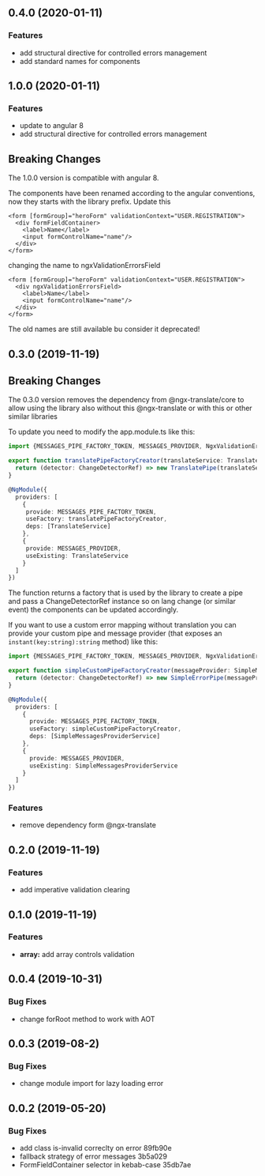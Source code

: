 ## 0.4.0 (2020-01-11)

### Features

* add structural directive for controlled errors management
* add standard names for components

## 1.0.0 (2020-01-11)

### Features

* update to angular 8
* add structural directive for controlled errors management

## Breaking Changes
The 1.0.0 version is compatible with angular 8.

The components have been renamed according to the angular conventions, now they starts with the library prefix.
Update this
```angular2html
<form [formGroup]="heroForm" validationContext="USER.REGISTRATION">
  <div formFieldContainer>
    <label>Name</label>
    <input formControlName="name"/>
  </div>
</form>
```
changing the name to ngxValidationErrorsField

```angular2html
<form [formGroup]="heroForm" validationContext="USER.REGISTRATION">
  <div ngxValidationErrorsField>
    <label>Name</label>
    <input formControlName="name"/>
  </div>
</form>
```

The old names are still available bu consider it deprecated!

## 0.3.0 (2019-11-19)

## Breaking Changes
The 0.3.0 version removes the dependency from @ngx-translate/core to allow using the library
also without this @ngx-translate or with this or other similar libraries

To update you need to modify the app.module.ts like this:
```typescript
import {MESSAGES_PIPE_FACTORY_TOKEN, MESSAGES_PROVIDER, NgxValidationErrorsModule} from '@xtream/ngx-validation-errors'; 

export function translatePipeFactoryCreator(translateService: TranslateService) {
  return (detector: ChangeDetectorRef) => new TranslatePipe(translateService, detector);
}

@NgModule({
  providers: [
    {
     provide: MESSAGES_PIPE_FACTORY_TOKEN,
     useFactory: translatePipeFactoryCreator,
     deps: [TranslateService]
    },
    {
     provide: MESSAGES_PROVIDER,
     useExisting: TranslateService
    }
  ]
})

```

The function returns a factory that is used by the library to create a pipe and pass a ChangeDetectorRef instance so on lang change 
(or similar event) the components can be updated accordingly. 

If you want to use a custom error mapping without translation you can provide your custom pipe and message provider (that exposes an `instant(key:string):string` method)
like this:

```typescript
import {MESSAGES_PIPE_FACTORY_TOKEN, MESSAGES_PROVIDER, NgxValidationErrorsModule} from '@xtream/ngx-validation-errors';

export function simpleCustomPipeFactoryCreator(messageProvider: SimpleMessagesProviderService) {
  return (detector: ChangeDetectorRef) => new SimpleErrorPipe(messageProvider, detector);
}

@NgModule({
  providers: [
    {
      provide: MESSAGES_PIPE_FACTORY_TOKEN,
      useFactory: simpleCustomPipeFactoryCreator,
      deps: [SimpleMessagesProviderService]
    },
    {
      provide: MESSAGES_PROVIDER,
      useExisting: SimpleMessagesProviderService
    }
  ]
})
```

### Features

* remove dependency form @ngx-translate


## 0.2.0 (2019-11-19)

### Features

* add imperative validation clearing

## 0.1.0 (2019-11-19)


### Features

* **array:** add array controls validation

## 0.0.4 (2019-10-31)


### Bug Fixes

* change forRoot method to work with AOT


## 0.0.3 (2019-08-2)


### Bug Fixes

* change module import for lazy loading error


## 0.0.2 (2019-05-20)


### Bug Fixes

* add class is-invalid correclty on error 89fb90e
* fallback strategy of error messages 3b5a029
* FormFieldContainer selector in kebab-case 35db7ae



